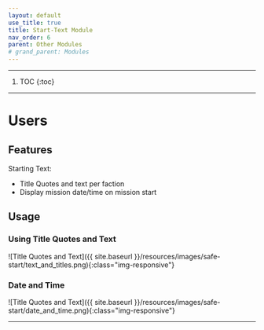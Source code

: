 ```yaml
---
layout: default
use_title: true
title: Start-Text Module
nav_order: 6
parent: Other Modules
# grand_parent: Modules
---
```


---

1. TOC
{:toc}

---

# Users

## Features

Starting Text:
- Title Quotes and text per faction
- Display mission date/time on mission start

## Usage

### Using Title Quotes and Text

![Title Quotes and Text]({{ site.baseurl }}/resources/images/safe-start/text_and_titles.png){:class="img-responsive"}

### Date and Time

![Title Quotes and Text]({{ site.baseurl }}/resources/images/safe-start/date_and_time.png){:class="img-responsive"}

---
